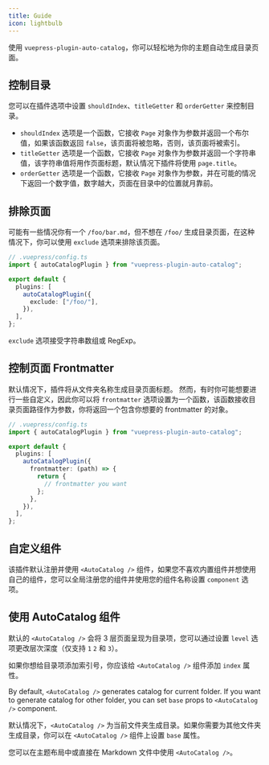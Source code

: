 ```yaml
---
title: Guide
icon: lightbulb
---
```


使用 `vuepress-plugin-auto-catalog`，你可以轻松地为你的主题自动生成目录页面。

<!-- more -->

## 控制目录

您可以在插件选项中设置 `shouldIndex`、`titleGetter` 和 `orderGetter` 来控制目录。

- `shouldIndex` 选项是一个函数，它接收 `Page` 对象作为参数并返回一个布尔值，如果该函数返回 `false`，该页面将被忽略，否则，该页面将被索引。
- `titleGetter` 选项是一个函数，它接收 `Page` 对象作为参数并返回一个字符串值，该字符串值将用作页面标题，默认情况下插件将使用 `page.title`。
- `orderGetter` 选项是一个函数，它接收 `Page` 对象作为参数，并在可能的情况下返回一个数字值，数字越大，页面在目录中的位置就月靠前。

## 排除页面

可能有一些情况你有一个 `/foo/bar.md`，但不想在 `/foo/` 生成目录页面，在这种情况下，你可以使用 `exclude` 选项来排除该页面。

```ts
// .vuepress/config.ts
import { autoCatalogPlugin } from "vuepress-plugin-auto-catalog";

export default {
  plugins: [
    autoCatalogPlugin({
      exclude: ["/foo/"],
    }),
  ],
};
```

`exclude` 选项接受字符串数组或 RegExp。

## 控制页面 Frontmatter

默认情况下，插件将从文件夹名称生成目录页面标题。 然而，有时你可能想要进行一些自定义，因此你可以将 `frontmatter` 选项设置为一个函数，该函数接收目录页面路径作为参数，你将返回一个包含你想要的 frontmatter 的对象。

```ts
// .vuepress/config.ts
import { autoCatalogPlugin } from "vuepress-plugin-auto-catalog";

export default {
  plugins: [
    autoCatalogPlugin({
      frontmatter: (path) => {
        return {
          // frontmatter you want
        };
      },
    }),
  ],
};
```

## 自定义组件

该插件默认注册并使用 `<AutoCatalog />` 组件，如果您不喜欢内置组件并想使用自己的组件，您可以全局注册您的组件并使用您的组件名称设置 `component` 选项。

## 使用 AutoCatalog 组件

默认的 `<AutoCatalog />` 会将 3 层页面呈现为目录项，您可以通过设置 `level` 选项更改层次深度（仅支持 `1` `2` 和 `3`）。

如果你想给目录项添加索引号，你应该给 `<AutoCatalog />` 组件添加 `index` 属性。

By default, `<AutoCatalog />` generates catalog for current folder. If you want to generate catalog for other folder, you can set `base` props to `<AutoCatalog />` component.

默认情况下，`<AutoCatalog />` 为当前文件夹生成目录。如果你需要为其他文件夹生成目录，你可以在 `<AutoCatalog />` 组件上设置 `base` 属性。

您可以在主题布局中或直接在 Markdown 文件中使用 `<AutoCatalog />`。
